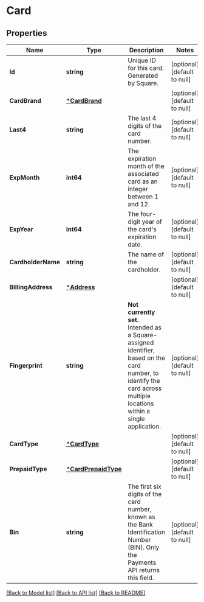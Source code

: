 # Card

## Properties
Name | Type | Description | Notes
------------ | ------------- | ------------- | -------------
**Id** | **string** | Unique ID for this card. Generated by Square. | [optional] [default to null]
**CardBrand** | [***CardBrand**](CardBrand.md) |  | [optional] [default to null]
**Last4** | **string** | The last 4 digits of the card number. | [optional] [default to null]
**ExpMonth** | **int64** | The expiration month of the associated card as an integer between 1 and 12. | [optional] [default to null]
**ExpYear** | **int64** | The four-digit year of the card&#x27;s expiration date. | [optional] [default to null]
**CardholderName** | **string** | The name of the cardholder. | [optional] [default to null]
**BillingAddress** | [***Address**](Address.md) |  | [optional] [default to null]
**Fingerprint** | **string** | __Not currently set.__ Intended as a Square-assigned identifier, based on the card number, to identify the card across multiple locations within a single application. | [optional] [default to null]
**CardType** | [***CardType**](CardType.md) |  | [optional] [default to null]
**PrepaidType** | [***CardPrepaidType**](CardPrepaidType.md) |  | [optional] [default to null]
**Bin** | **string** | The first six digits of the card number, known as the Bank Identification Number (BIN). Only the Payments API returns this field. | [optional] [default to null]

[[Back to Model list]](../README.md#documentation-for-models) [[Back to API list]](../README.md#documentation-for-api-endpoints) [[Back to README]](../README.md)

